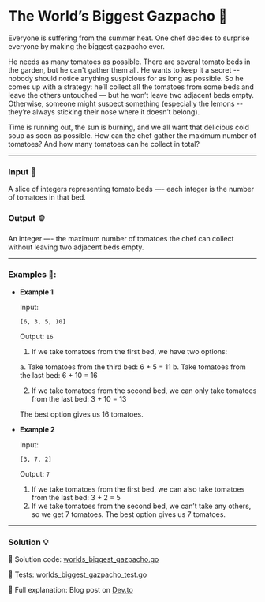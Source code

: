 # The World’s Biggest Gazpacho 🍅

Everyone is suffering from the summer heat. One chef decides to surprise everyone by making the biggest gazpacho ever.

He needs as many tomatoes as possible. There are several tomato beds in the garden, but he can't gather them all. He wants to keep it a secret -- nobody should notice anything suspicious for as long as possible. So he comes up with a strategy: he’ll collect all the tomatoes from some beds and leave the others untouched — but he won’t leave two adjacent beds empty. Otherwise, someone might suspect something (especially the lemons -- they’re always sticking their nose where it doesn’t belong).

Time is running out, the sun is burning, and we all want that delicious cold soup as soon as possible. How can the chef gather the maximum number of tomatoes? And how many tomatoes can he collect in total?

---

### Input 🥒
A slice of integers representing tomato beds —- each integer is the number of tomatoes in that bed.

### Output 🫑
An integer —- the maximum number of tomatoes the chef can collect without leaving two adjacent beds empty.

---

### Examples 🧅:

- **Example 1**

    Input:
    ```
    [6, 3, 5, 10]
    ```
    Output: `16`

    1. If we take tomatoes from the first bed, we have two options:

    a. Take tomatoes from the third bed: 6 + 5 = 11
    b. Take tomatoes from the last bed: 6 + 10 = 16

    2. If we take tomatoes from the second bed, we can only take tomatoes from the last bed: 3 + 10 = 13

    The best option gives us 16 tomatoes.

- **Example 2**

     Input:
    ```
    [3, 7, 2]
    ```
    Output: `7`

    1. If we take tomatoes from the first bed, we can also take tomatoes from the last bed: 3 + 2 = 5
    2. If we take tomatoes from the second bed, we can’t take any others, so we get 7 tomatoes.
    The best option gives us 7 tomatoes.

---

### Solution 💡

🧠 Solution code: [worlds_biggest_gazpacho.go](./worlds_biggest_gazpacho.go)

🧪 Tests: [worlds_biggest_gazpacho_test.go](./worlds_biggest_gazpacho_test.go)

📖 Full explanation: Blog post on [Dev.to]()
